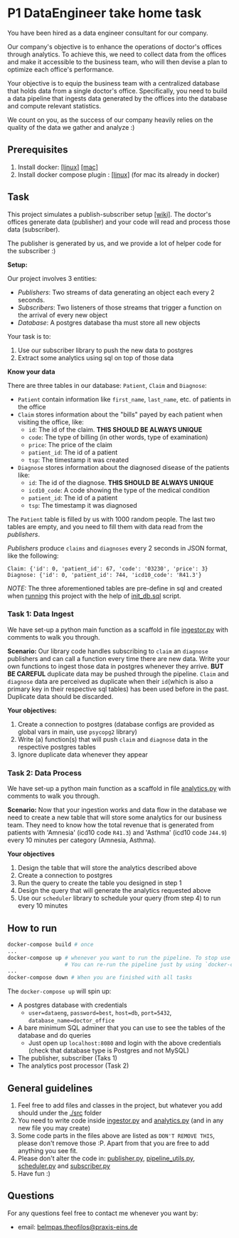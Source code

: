 # P1 DataEngineer take home task

You have been hired as a data engineer consultant for our company.

Our company's objective is to enhance the operations of doctor's offices through analytics. To achieve this, we need to collect data from the offices and make it accessible to the business team, who will then devise a plan to optimize each office's performance.

Your objective is to equip the business team with a centralized database that holds data from a single doctor's office. Specifically, you need to build a data pipeline that ingests data generated by the offices into the database and compute relevant statistics.

We count on you, as the success of our company heavily relies on the quality of the data we gather and analyze :)

## Prerequisites

1. Install docker: [[linux]](https://docs.docker.com/desktop/install/linux-install/#supported-platforms) [[mac]](https://docs.docker.com/desktop/install/mac-install/)
2. Install docker compose plugin : [[linux]](https://docs.docker.com/compose/install/linux/) (for mac its already in docker)

## Task
This project simulates a publish-subscriber setup [[wiki]](https://en.wikipedia.org/wiki/Publish%E2%80%93subscribe_pattern). The doctor's offices generate data (publisher) and your code will read and process those data (subscriber).

The publisher is generated by us, and we provide a lot of helper code for the subscriber :)

**Setup:**

Our project involves 3 entities:
* *Publishers*: Two streams of data generating an object each every 2 seconds.
* *Subscribers*: Two listeners of those streams that trigger a function on the arrival of every new object
* *Database*: A postgres database tha must store all new objects

Your task is to:
1. Use our subscriber library to push the new data to postgres
2. Extract some analytics using sql on top of those data

**Know your data**

There are three tables in our database: `Patient`, `Claim` and `Diagnose`:
* `Patient` contain information like `first_name`, `last_name`, etc. of patients in the office
* `Claim` stores information about the "bills" payed by each patient when visiting the office, like:
  * `id`: The id of the claim. **THIS SHOULD BE ALWAYS UNIQUE**
  * `code`: The type of billing (in other words, type of examination)
  * `price`: The price of the claim
  * `patient_id`: The id of a patient
  * `tsp`: The timestamp it was created
* `Diagnose` stores information about the diagnosed disease of the patients like:
  * `id`: The id of the diagnose. **THIS SHOULD BE ALWAYS UNIQUE**
  * `icd10_code`: A code showing the type of the medical condition
  * `patient_id`: The id of a patient
  * `tsp`: The timestamp it was diagnosed

The `Patient` table is filled by us with 1000 random people. The last two tables are empty, and you need to fill them with data read from the *publishers*.

*Publishers* produce `claims` and `diagnoses` every 2 seconds in JSON format, like the following:
```
Claim: {'id': 0, 'patient_id': 67, 'code': '03230', 'price': 3}
Diagnose: {'id': 0, 'patient_id': 744, 'icd10_code': 'R41.3'}
```

*NOTE:* The three aforementioned tables are pre-define in sql and created when [running](#how-to-run) this project with the help of [init_db.sql](setup/init_db.sql) script.


### Task 1: Data Ingest

We have set-up a python main function as a scaffold in file [ingestor.py](src/ingestor.py) with comments to walk you through.

**Scenario:** Our library code handles subscribing to `claim` an `diagnose` publishers and can call a function every time there are new data. Write your own functions to ingest those data in postgres whenever they arrive. **BUT BE CAREFUL**  duplicate data may be pushed through the pipeline. `Claim` and `diagnose` data are perceived as duplicate when their `id`(which is also a primary key in their respective sql tables) has been used before in the past. Duplicate data should be discarded.

**Your objectives:**
1. Create a connection to postgres (database configs are provided as global vars in main, use `psycopg2` library)
2. Write (a) function(s) that will push `claim` and `diagnose` data in the respective postgres tables
3. Ignore duplicate data whenever they appear


### Task 2: Data Process

We have set-up a python main function as a scaffold in file [analytics.py](src/analytics.py) with comments to walk you through.

**Scenario:** Now that your ingestion works and data flow in the database we need to create a new table that will store some analytics for our business team. They need to know how the total revenue that is generated from patients with 'Amnesia' (icd10 code `R41.3`) and 'Asthma' (icd10 code `J44.9`) every 10 minutes per category (Amnesia, Asthma).

**Your objectives**
1. Design the table that will store the analytics described above
2. Create a connection to postgres
3. Run the query to create the table you designed in step 1
4. Design the query that will generate the analytics requested above
5. Use our `scheduler` library to schedule your query (from step 4) to run every 10 minutes


## How to run

```bash
docker-compose build # once
...
docker-compose up # whenever you want to run the pipeline. To stop use CTRL^C.
                  # You can re-run the pipeline just by using `docker-compose up` again
...
docker-compose down # When you are finished with all tasks
```

The `docker-compose up` will spin up:
* A postgres database with credentials
  * `user=dataeng`, `password=best`, `host=db`, `port=5432`, `database_name=doctor_office`
* A bare minimum SQL adminer that you can use to see the tables of the database and do queries
  * Just open up `localhost:8080` and login with the above credentials (check that database type is Postgres and not MySQL)
* The publisher, subscriber (Taks 1)
* The analytics post processor (Task 2)

## General guidelines

1. Feel free to add files and classes in the project, but whatever you add should under the [./src](./src) folder
2. You need to write code inside [ingestor.py](src/ingestor.py) and [analytics.py](src/analytics.py) (and in any new file you may create)
3. Some code parts in the files above are listed as `DON'T REMOVE THIS`, please don't remove those :P. Apart from that you are free to add anything you see fit.
4. Please don't alter the code in: [publisher.py](src/publisher.py), [pipeline_utils.py](src/utils/pipeline_utils.py), [scheduler.py](src/models/scheduler.py) and [subscriber.py](src/models/subscriber.py)
5. Have fun :)

## Questions

For any questions feel free to contact me whenever you want by:
* email: belmpas.theofilos@praxis-eins.de


